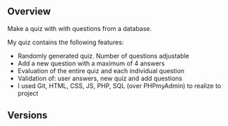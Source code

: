 ## Overview

Make a quiz with with questions from a database. 

My quiz contains  the following features:

* Randomly generated quiz. Number of questions adjustable
* Add a new question with a maximum of 4 answers
* Evaluation of the entire quiz and each individual question
* Validation of: user answers, new quiz and add questions
* I used Git, HTML, CSS, JS, PHP, SQL (over PHPmyAdmin) to realize
to project

## Versions


